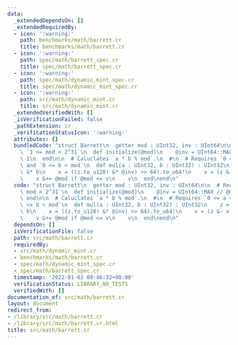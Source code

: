 ```yaml
---
data:
  _extendedDependsOn: []
  _extendedRequiredBy:
  - icon: ':warning:'
    path: benchmarks/math/barrett.cr
    title: benchmarks/math/barrett.cr
  - icon: ':warning:'
    path: spec/math/barrett_spec.cr
    title: spec/math/barrett_spec.cr
  - icon: ':warning:'
    path: spec/math/dynamic_mint_spec.cr
    title: spec/math/dynamic_mint_spec.cr
  - icon: ':warning:'
    path: src/math/dynamic_mint.cr
    title: src/math/dynamic_mint.cr
  _extendedVerifiedWith: []
  _isVerificationFailed: false
  _pathExtension: cr
  _verificationStatusIcon: ':warning:'
  attributes: {}
  bundledCode: "struct Barrett\n  getter mod : UInt32, inv : UInt64\n\n  # Requires\
    \ `1 <= mod < 2^31`\n  def initialize(@mod)\n    @inv = UInt64::MAX // @mod &+\
    \ 1\n  end\n\n  # Caluclates `a * b % mod`.\n  #\n  # Requires `0 <= a < mod`\
    \ and `0 <= b < mod`\n  def mul(a : UInt32, b : UInt32) : UInt32\n    z = a.to_u64!\
    \ &* b\n    x = ((z.to_u128! &* @inv) >> 64).to_u64!\n    v = (z &- x &* @mod).to_u32!\n\
    \    v &+= @mod if @mod <= v\n    v\n  end\nend\n"
  code: "struct Barrett\n  getter mod : UInt32, inv : UInt64\n\n  # Requires `1 <=\
    \ mod < 2^31`\n  def initialize(@mod)\n    @inv = UInt64::MAX // @mod &+ 1\n \
    \ end\n\n  # Caluclates `a * b % mod`.\n  #\n  # Requires `0 <= a < mod` and `0\
    \ <= b < mod`\n  def mul(a : UInt32, b : UInt32) : UInt32\n    z = a.to_u64! &*\
    \ b\n    x = ((z.to_u128! &* @inv) >> 64).to_u64!\n    v = (z &- x &* @mod).to_u32!\n\
    \    v &+= @mod if @mod <= v\n    v\n  end\nend\n"
  dependsOn: []
  isVerificationFile: false
  path: src/math/barrett.cr
  requiredBy:
  - src/math/dynamic_mint.cr
  - benchmarks/math/barrett.cr
  - spec/math/dynamic_mint_spec.cr
  - spec/math/barrett_spec.cr
  timestamp: '2022-01-02 08:46:32+00:00'
  verificationStatus: LIBRARY_NO_TESTS
  verifiedWith: []
documentation_of: src/math/barrett.cr
layout: document
redirect_from:
- /library/src/math/barrett.cr
- /library/src/math/barrett.cr.html
title: src/math/barrett.cr
---
```

